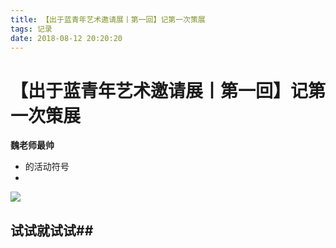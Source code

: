```yaml
---
title: 【出于蓝青年艺术邀请展丨第一回】记第一次策展
tags: 记录
date: 2018-08-12 20:20:20
---
```


# 【出于蓝青年艺术邀请展丨第一回】记第一次策展 #

**魏老师最帅**

* 的活动符号
* 

![](https://ss0.bdstatic.com/70cFvHSh_Q1YnxGkpoWK1HF6hhy/it/u=573835868,3282738682&fm=27&gp=0.jpg)



## 试试就试试##



